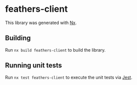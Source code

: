 # feathers-client

This library was generated with [Nx](https://nx.dev).

## Building

Run `nx build feathers-client` to build the library.

## Running unit tests

Run `nx test feathers-client` to execute the unit tests via [Jest](https://jestjs.io).
